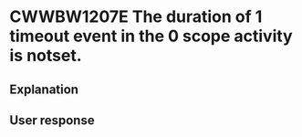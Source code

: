 # CWWBW1207E The duration of 1 timeout event in the 0 scope activity is notset.

## Explanation

## User response